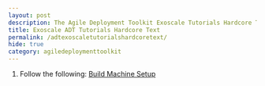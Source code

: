 ```yaml
---
layout: post
description: The Agile Deployment Toolkit Exoscale Tutorials Hardcore Text
title: Exoscale ADT Tutorials Hardcore Text
permalink: /adtexoscaletutorialshardcoretext/
hide: true
category: agiledeploymenttoolkit
---
```


1. Follow the following: [Build Machine Setup](https://www.codebreakers.uk/adtexoscaletutorialsbuildmachine/)

